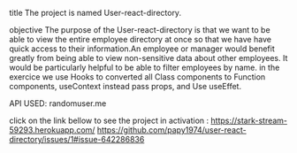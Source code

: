 title
The project is named User-react-directory.

objective
The purpose of the User-react-directory is that we want to be able to view the entire employee directory at once so that we have have quick access to their information.An employee or manager would benefit greatly from being able to view non-sensitive data about other employees. It would be particularly helpful to be able to filter employees by name. in the exercice we use Hooks to converted all Class components to Function components, useContext instead pass props, and  Use useEffet.

API USED: randomuser.me

click on the link bellow to see the project in activation : https://stark-stream-59293.herokuapp.com/
https://github.com/papy1974/user-react-directory/issues/1#issue-642286836





 
